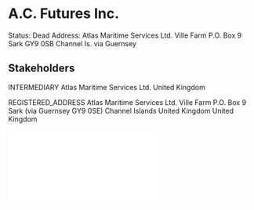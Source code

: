 <link rel="stylesheet" type="text/css" href="../../assets/style.css">

# A.C. Futures Inc.
Status: Dead
Address: Atlas Maritime Services Ltd. Ville Farm P.O. Box 9 Sark GY9 0SB Channel Is. via Guernsey

## Stakeholders
INTERMEDIARY
Atlas Maritime Services Ltd.
United Kingdom


REGISTERED_ADDRESS
Atlas Maritime Services Ltd. Ville Farm P.O. Box 9 Sark   (via Guernsey GY9 0SE) Channel Islands United Kingdom
United Kingdom


 <iframe src="graph.html" frameborder="0" border="0" cellspacing="0"></iframe>
